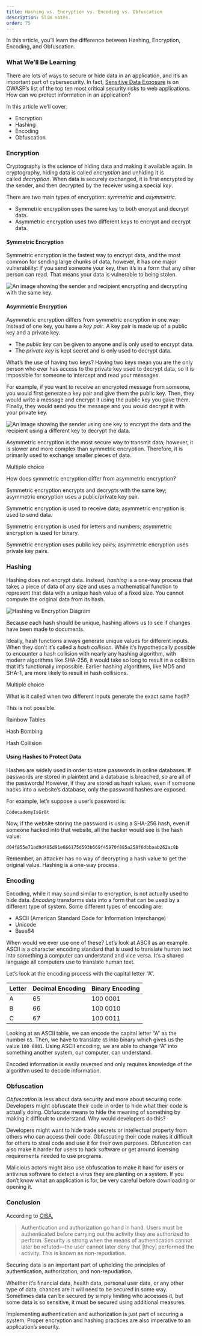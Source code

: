 ```yaml
---
title: Hashing vs. Encryption vs. Encoding vs. Obfuscation
description: Slim notes.
order: 75
---
```


In this article, you’ll learn the difference between Hashing, Encryption, Encoding, and Obfuscation.

### What We’ll Be Learning

There are lots of ways to secure or hide data in an application, and it’s an important part of cybersecurity. In fact, [Sensitive Data Exposure](https://owasp.org/www-project-top-ten/2017/A3_2017-Sensitive_Data_Exposure) is on OWASP’s list of the top ten most critical security risks to web applications. How can we protect information in an application?

In this article we’ll cover:

- Encryption
- Hashing
- Encoding
- Obfuscation

### Encryption

Cryptography is the science of hiding data and making it available again. In cryptography, hiding data is called _encryption_ and unhiding it is called _decryption_. When data is securely exchanged, it is first encrypted by the sender, and then decrypted by the receiver using a special _key_.

There are two main types of encryption: _symmetric_ and _asymmetric_.

- Symmetric encryption uses the same key to both encrypt and decrypt data.
- Asymmetric encryption uses two different keys to encrypt and decrypt data.

#### Symmetric Encryption

Symmetric encryption is the fastest way to encrypt data, and the most common for sending large chunks of data, however, it has one major vulnerability: if you send someone your key, then it’s in a form that any other person can read. That means your data is vulnerable to being stolen.

![An image showing the sender and recipient encrypting and decrypting with the same key.](https://static-assets.codecademy.com/Courses/introduction-to-cybersecurity/practical-cryptography/Cybersecurity_SymmetricalEncryption_1.svg)

#### Asymmetric Encryption

Asymmetric encryption differs from symmetric encryption in one way: Instead of one key, you have a _key pair_. A key pair is made up of a public key and a private key.

- The _public key_ can be given to anyone and is only used to encrypt data.
- The _private key_ is kept secret and is only used to decrypt data.

What’s the use of having two keys? Having two keys mean you are the only person who ever has access to the private key used to decrypt data, so it is impossible for someone to intercept and read your messages.

For example, if you want to receive an encrypted message from someone, you would first generate a key pair and give them the public key. Then, they would write a message and encrypt it using the public key you gave them. Finally, they would send you the message and you would decrypt it with your private key.

![An image showing the sender using one key to encrypt the data and the recipient using a different key to decrypt the data.](https://static-assets.codecademy.com/Courses/introduction-to-cybersecurity/practical-cryptography/Cybersecurity_AsymmetricalEncryption_12.svg)

Asymmetric encryption is the most secure way to transmit data; however, it is slower and more complex than symmetric encryption. Therefore, it is primarily used to exchange smaller pieces of data.

Multiple choice

How does symmetric encryption differ from asymmetric encryption?

Symmetric encryption encrypts and decrypts with the same key; asymmetric encryption uses a public/private key pair.

Symmetric encryption is used to receive data; asymmetric encryption is used to send data.

Symmetric encryption is used for letters and numbers; asymmetric encryption is used for binary.

Symmetric encryption uses public key pairs; asymmetric encryption uses private key pairs.

### Hashing

Hashing does not encrypt data. Instead, _hashing_ is a one-way process that takes a piece of data of any size and uses a mathematical function to represent that data with a unique hash value of a fixed size. You cannot compute the original data from its hash.

![Hashing vs Encryption Diagram](https://static-assets.codecademy.com/Courses/introduction-to-cybersecurity/practical-cryptography/Cybersecurity_HashingvsEncryption_v2_padding-01.svg)

Because each hash should be unique, hashing allows us to see if changes have been made to documents.

Ideally, hash functions always generate unique values for different inputs. When they don’t it’s called a _hash collision_. While it’s hypothetically possible to encounter a hash collision with nearly any hashing algorithm, with modern algorithms like SHA-256, it would take so long to result in a collision that it’s functionally impossible. Earlier hashing algorithms, like MD5 and SHA-1, are more likely to result in hash collisions.

Multiple choice

What is it called when two different inputs generate the exact same hash?

This is not possible.

Rainbow Tables

Hash Bombing

Hash Collision

#### Using Hashes to Protect Data

Hashes are widely used in order to store passwords in online databases. If passwords are stored in plaintext and a database is breached, so are all of the passwords! However, if they are stored as hash values, even if someone hacks into a website’s database, only the password hashes are exposed.

For example, let’s suppose a user’s password is:

`CodecademyIsGr8t`

Now, if the website storing the password is using a SHA-256 hash, even if someone hacked into that website, all the hacker would see is the hash value:

`d04f855e71ad9d495d91e666175d593b669f45970f885a258f6dbbaab262ac8b`

Remember, an attacker has no way of decrypting a hash value to get the original value. Hashing is a one-way process.

### Encoding

Encoding, while it may sound similar to encryption, is not actually used to hide data. _Encoding_ transforms data into a form that can be used by a different type of system. Some different types of encoding are:

- ASCII (American Standard Code for Information Interchange)
- Unicode
- Base64

When would we ever use one of these? Let’s look at ASCII as an example. ASCII is a character encoding standard that is used to translate human text into something a computer can understand and vice versa. It’s a shared language all computers use to translate human text.

Let’s look at the encoding process with the capital letter “A”.

|**Letter**|**Decimal Encoding**|**Binary Encoding**|
|---|---|---|
|A|65|100 0001|
|B|66|100 0010|
|C|67|100 0011|

Looking at an ASCII table, we can encode the capital letter “A” as the number `65`. Then, we have to translate `65` into binary which gives us the value `100 0001`. Using ASCII encoding, we are able to change “A” into something another system, our computer, can understand.

Encoded information is easily reversed and only requires knowledge of the algorithm used to decode information.

### Obfuscation

_Obfuscation_ is less about data security and more about securing code. Developers might obfuscate their code in order to hide what their code is actually doing. Obfuscate means to hide the meaning of something by making it difficult to understand. Why would developers do this?

Developers might want to hide trade secrets or intellectual property from others who can access their code. Obfuscating their code makes it difficult for others to steal code and use it for their own purposes. Obfuscation can also make it harder for users to hack software or get around licensing requirements needed to use programs.

Malicious actors might also use obfuscation to make it hard for users or antivirus software to detect a virus they are planting on a system. If you don’t know what an application is for, be very careful before downloading or opening it.

### Conclusion

According to [CISA](https://us-cert.cisa.gov/sites/default/files/publications/infosecuritybasics.pdf),

> Authentication and authorization go hand in hand. Users must be authenticated before carrying out the activity they are authorized to perform. Security is strong when the means of authentication cannot later be refuted—the user cannot later deny that [they] performed the activity. This is known as non-repudiation.

Securing data is an important part of upholding the principles of authentication, authorization, and non-repudiation.

Whether it’s financial data, health data, personal user data, or any other type of data, chances are it will need to be secured in some way. Sometimes data can be secured by simply limiting who accesses it, but some data is so sensitive, it must be secured using additional measures.

Implementing authentication and authorization is just part of securing a system. Proper encryption and hashing practices are also imperative to an application’s security.

